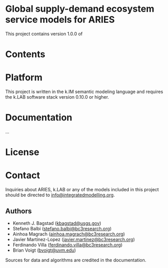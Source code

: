 # Global supply-demand ecosystem service models for ARIES

This project contains version 1.0.0 of 

# Contents



# Platform

This project is written in the k.IM semantic modeling language and requires the k.LAB 
software stack version 0.10.0 or higher. 

# Documentation

...

# License



# Contact

Inquiries about ARIES, k.LAB or any of the models included in this project should be directed to info@integratedmodelling.org.

## Authors

* Kenneth J. Bagstad (kbagstad@usgs.gov)
* Stefano Balbi (stefano.balbi@bc3research.org)
* Ainhoa Magrach (ainhoa.magrach@bc3research.org)
* Javier Martínez-Lopez (javier.martinez@bc3research.org)
* Ferdinando Villa (ferdinando.villa@bc3research.org)
* Brian Voigt (bvoigt@uvm.edu)

Sources for data and algorithms are credited in the documentation.